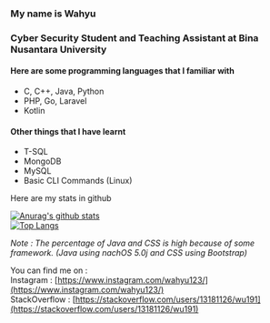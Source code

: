 ### My name is Wahyu
### Cyber Security Student and Teaching Assistant at Bina Nusantara University
#### Here are some programming languages that I familiar with
- C, C++, Java, Python
- PHP, Go, Laravel
- Kotlin
#### Other things that I have learnt
- T-SQL
- MongoDB
- MySQL
- Basic CLI Commands (Linux)

Here are my stats in github

[![Anurag's github stats](https://github-readme-stats.vercel.app/api?username=WU19-1)](https://github.com/anuraghazra/github-readme-stats)  
[![Top Langs](https://github-readme-stats.vercel.app/api/top-langs/?username=WU19-1&hide=java,css,html&langs_count=5&layout=compact)](https://github.com/anuraghazra/github-readme-stats)

*Note : The percentage of Java and CSS is high because of some framework. (Java using nachOS 5.0j and CSS using Bootstrap)*

You can find me on :   
Instagram : [https://www.instagram.com/wahyu123/](https://www.instagram.com/wahyu123/)  
StackOverflow : [https://stackoverflow.com/users/13181126/wu191](https://stackoverflow.com/users/13181126/wu191)  
